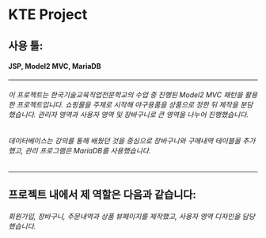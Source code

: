 # KTE Project 

## 사용 툴: 

#### JSP, Model2 MVC, MariaDB
---
###### 이 프로젝트는 한국기술교육직업전문학교의 수업 중 진행된 Model2 MVC 패턴을 활용한 프로젝트입니다. 쇼핑몰을 주제로 시작해 야구용품을 상품으로 정한 뒤 제작을 분담했습니다. 관리자 영역과 사용자 영역 및 장바구니로 큰 영역을 나누어 진행했습니다.

###### 데이터베이스는 강의를 통해 배웠던 것을 중심으로 장바구니와 구매내역 테이블을 추가했고, 관리 프로그램은 MariaDB를 사용했습니다.
---
## 프로젝트 내에서 제 역할은 다음과 같습니다:

###### 회원가입, 장바구니, 주문내역과 상품 뷰페이지를 제작했고, 사용자 영역 디자인을 담당했습니다.
